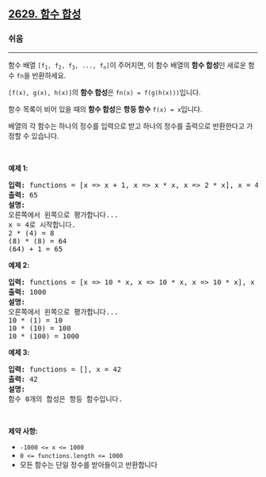 <h2><a href="https://leetcode.com/problems/function-composition">2629. 함수 합성</a></h2><h3>쉬움</h3><hr><p>함수 배열 <code>[f<sub>1</sub>, f<sub>2</sub>, f<sub>3</sub>, ..., f<sub>n</sub>]</code>이 주어지면, 이 함수 배열의 <strong>함수 합성</strong>인 새로운 함수 <code>fn</code>을 반환하세요.</p>

<p><code>[f(x), g(x), h(x)]</code>의 <strong>함수 합성</strong>은 <code>fn(x) = f(g(h(x)))</code>입니다.</p>

<p>함수 목록이 비어 있을 때의 <strong>함수 합성</strong>은 <strong>항등 함수</strong> <code>f(x) = x</code>입니다.</p>

<p>배열의 각 함수는 하나의 정수를 입력으로 받고 하나의 정수를 출력으로 반환한다고 가정할 수 있습니다.</p>

<p>&nbsp;</p>
<p><strong class="example">예제 1:</strong></p>

<pre>
<strong>입력:</strong> functions = [x =&gt; x + 1, x =&gt; x * x, x =&gt; 2 * x], x = 4
<strong>출력:</strong> 65
<strong>설명:</strong>
오른쪽에서 왼쪽으로 평가합니다...
x = 4로 시작합니다.
2 * (4) = 8
(8) * (8) = 64
(64) + 1 = 65
</pre>

<p><strong class="example">예제 2:</strong></p>

<pre>
<strong>입력:</strong> functions = [x =&gt; 10 * x, x =&gt; 10 * x, x =&gt; 10 * x], x = 1
<strong>출력:</strong> 1000
<strong>설명:</strong>
오른쪽에서 왼쪽으로 평가합니다...
10 * (1) = 10
10 * (10) = 100
10 * (100) = 1000
</pre>

<p><strong class="example">예제 3:</strong></p>

<pre>
<strong>입력:</strong> functions = [], x = 42
<strong>출력:</strong> 42
<strong>설명:</strong>
함수 0개의 합성은 항등 함수입니다.</pre>

<p>&nbsp;</p>
<p><strong>제약 사항:</strong></p>

<ul>
	<li><code><font face="monospace">-1000 &lt;= x &lt;= 1000</font></code></li>
	<li><code><font face="monospace">0 &lt;= functions.length &lt;= 1000</font></code></li>
	<li>모든 함수는 단일 정수를 받아들이고 반환합니다</li>
</ul>